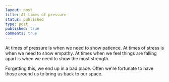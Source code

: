 ```yaml
---
layout: post
title: At times of pressure
status: published
type: post
published: true
comments: true
---
```


At times of pressure is when we need to show patience.
At times of stress is when we need to show empathy.
At times when we feel things are falling apart is when we need to show the most strength.

Forgetting this, we end up in a bad place. Often we're fortunate to have those around us to bring us back to our space.
 